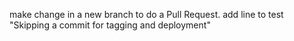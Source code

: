 make change in a new branch to do a Pull Request.
add line to test "Skipping a commit for tagging and deployment"
